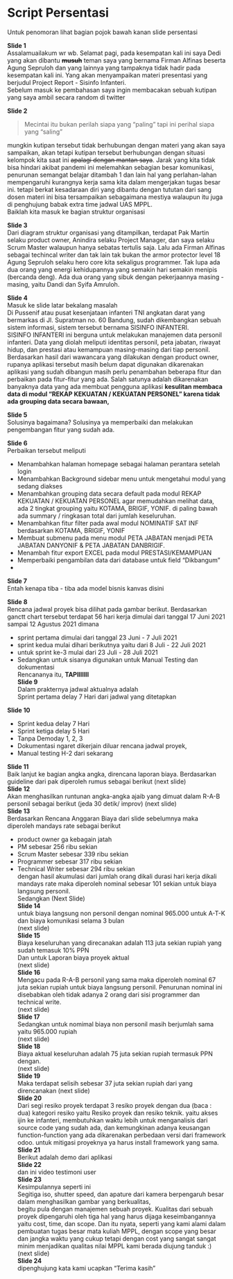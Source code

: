 

<h1 id="script-persentasi">Script Persentasi</h1>
<p>Untuk penomoran lihat bagian pojok bawah kanan slide persentasi</p>
<p><strong>Slide 1</strong><br>
Assalamuailakum wr wb. Selamat pagi, pada kesempatan kali ini saya Dedi yang akan dibantu <s><strong>musuh</strong></s>  teman saya yang bernama Firman Alfinas beserta Agung Sepruloh dan yang lainnya yang tampaknya tidak hadir pada kesempatan kali ini. Yang akan menyampaikan materi presentasi yang berjudul Project Report - Sisinfo Infanteri.<br>
Sebelum masuk ke pembahasan saya ingin membacakan sebuah kutipan yang saya ambil secara random di twitter</p>
<p><strong>Slide 2</strong></p>
<blockquote>
<p>Mecintai itu bukan perilah siapa yang “paling” tapi ini perihal  siapa yang “saling”</p>
</blockquote>
<p>mungkin kutipan tersebut tidak berhubungan dengan materi yang akan saya sampaikan, akan tetapi kutipan tersebut berhubungan dengan situasi kelompok kita saat ini <s>apalagi dengan mantan saya</s>.  Jarak yang kita tidak bisa hindari akibat pandemi ini melemahkan sebagian besar komunikasi, penurunan semangat belajar ditambah 1 dan lain hal yang perlahan-lahan mempengaruhi kurangnya kerja sama  kita dalam mengerjakan tugas besar ini. tetapi berkat kesadaraan diri  yang dibantu dengan tututan dari sang dosen materi ini bisa tersampaikan sebagaimana mestiya walaupun itu  juga di penghujung babak extra time jadwal UAS MPPL.<br>
Baiklah kita masuk ke bagian struktur organisasi</p>
<p><strong>Slide 3</strong><br>
Dari diagram struktur organisasi yang ditampilkan, terdapat Pak Martin selaku product owner, Anindira selaku Project Manager, dan saya selaku Scrum Master walaupun hanya sebatas tertulis saja. Lalu ada Firman Alfinas sebagai techincal writer dan tak lain tak bukan the armor protector level 18 Agung Sepruloh selaku hero core kita sekaligus programmer. Tak lupa ada dua orang yang energi kehidupannya yang semakin hari semakin menipis (bercanda deng). Ada dua orang yang sibuk dengan pekerjaannya masing - masing, yaitu Dandi dan Syifa Amruloh.</p>
<p><strong>Slide 4</strong><br>
Masuk ke slide latar bekalang masalah<br>
Di Pussenif atau pusat kesenjataan infanteri TNI angkatan darat yang bermarkas di Jl. Supratman no. 60 Bandung, sudah dikembangkan sebuah sistem informasi, sistem tersebut bernama SISINFO INFANTERI.<br>
SISINFO INFANTERI ini berguna untuk melakukan manajemen data personil infanteri. Data yang diolah meliputi identitas personil, peta jabatan, riwayat hidup, dan prestasi atau kemampuan masing-masing dari tiap personil.<br>
Berdasarkan hasil dari wawancara yang dilakukan dengan product owner, rupanya aplikasi tersebut masih belum dapat digunakan dikarenakan aplikasi yang sudah dibangun masih perlu penambahan beberapa fitur dan perbaikan pada fitur-fitur yang ada. Salah satunya adalah dikarenakan banyaknya data yang ada membuat pengguna aplikasi <strong>kesulitan membaca data di modul “REKAP KEKUATAN / KEKUATAN PERSONEL” karena tidak ada grouping data secara bawaan,</strong></p>
<p><strong>Slide 5</strong><br>
Solusinya bagaimana? Solusinya ya memperbaiki dan melakukan pengembangan fitur yang sudah ada.</p>
<p><strong>Slide 6</strong><br>
Perbaikan tersebut meliputi</p>
<ul>
<li>Menambahkan halaman homepage sebagai halaman perantara setelah login</li>
<li>Menambahkan Background sidebar menu untuk mengetahui modul yang sedang diakses</li>
<li>Menambahkan grouping data secara default pada modul REKAP KEKUATAN / KEKUATAN PERSONEL agar memudahkan melihat data, ada 2 tingkat grouping yaitu KOTAMA, BRIGIF, YONIF. di paling bawah ada summary / ringkasan total dari jumlah keseluruhan.</li>
<li>Menambahkan fitur filter pada awal modul NOMINATIF SAT INF berdasarkan KOTAMA, BRIGIF, YONIF</li>
<li>Membuat submenu pada menu modul PETA JABATAN menjadi PETA JABATAN DANYONIF &amp; PETA JABATAN DANBRIGIF.</li>
<li>Menambah fitur export EXCEL pada modul PRESTASI/KEMAMPUAN</li>
<li>Memperbaiki pengambilan data dari database untuk field “Dikbangum”</li>
<li></li>
</ul>
<p><strong>Slide 7</strong><br>
Entah kenapa tiba - tiba ada model bisnis kanvas disini</p>
<p><strong>Slide 8</strong><br>
Rencana jadwal proyek bisa dilihat pada  gambar berikut. Berdasarkan ganctt chart tersebut terdapat 56 hari kerja dimulai dari tanggal 17 Juni 2021 sampai 12 Agustus 2021 dimana</p>
<ul>
<li>sprint pertama dimulai dari tanggal 23 Juni - 7 Juli 2021</li>
<li>sprint kedua mulai dihari berikutnya yaitu dari 8 Juli - 22 Juli 2021</li>
<li>untuk sprint ke-3 mulai dari 23 Juli - 28 Juli 2021</li>
<li>Sedangkan untuk sisanya digunakan untuk  Manual Testing dan dokumentasi<br>
Rencananya itu, <strong>TAPIIIIIII</strong><br>
<strong>Slide 9</strong><br>
Dalam prakternya jadwal aktualnya adalah<br>
Sprint pertama delay 7 Hari dari jadwal yang ditetapkan</li>
</ul>
<p><strong>Slide 10</strong></p>
<ul>
<li>Sprint kedua delay 7 Hari</li>
<li>Sprint ketiga delay 5 Hari</li>
<li>Tanpa Demoday 1, 2, 3</li>
<li>Dokumentasi ngaret dikerjain diluar rencana jadwal proyek,</li>
<li>Manual testing H-2 dari sekarang</li>
</ul>
<p><strong>Slide 11</strong><br>
Baik lanjut ke bagian angka angka, direncana laporan biaya. Berdasarkan guideline dari pak diperoleh rumus sebagai berikut (next slide)<br>
<strong>Slide 12</strong><br>
Akan menghasilkan runtunan angka-angka ajaib yang dimuat dalam R-A-B personil sebagai berikut (jeda 30 detik/ improv) (next slide)<br>
<strong>Slide 13</strong><br>
Berdasarkan Rencana Anggaran Biaya dari slide sebelumnya  maka diperoleh mandays rate sebagai berikut</p>
<ul>
<li>product owner ga kebagain jatah</li>
<li>PM sebesar 256 ribu sekian</li>
<li>Scrum Master sebesar 339 ribu sekian</li>
<li>Programmer sebesar 317 ribu sekian</li>
<li>Technical Writer sebesar 294 ribu sekian<br>
dengan hasil akumulasi dari jumlah orang dikali durasi hari kerja dikali mandays rate maka diperoleh nominal sebesar 101 sekian untuk biaya langsung personil.<br>
Sedangkan (Next Slide)<br>
<strong>Slide 14</strong><br>
untuk biaya langsung non personil dengan nominal 965.000 untuk A-T-K dan biaya komunikasi selama 3 bulan<br>
(next slide)<br>
<strong>Slide 15</strong><br>
Biaya keseluruhan yang direcanakan adalah 113 juta sekian rupiah yang sudah temasuk 10% PPN<br>
Dan untuk Laporan biaya proyek aktual<br>
(next slide)<br>
<strong>Slide 16</strong><br>
Mengacu pada R-A-B personil yang sama maka diperoleh nominal  67 juta sekian rupiah untuk biaya langsung personil. Penurunan nominal ini disebabkan oleh tidak adanya 2 orang dari sisi programmer dan technical write.<br>
(next slide)<br>
<strong>Slide 17</strong><br>
Sedangkan untuk nomimal biaya non personil masih berjumlah sama yaitu 965.000 rupiah<br>
(next slide)<br>
<strong>Slide 18</strong><br>
Biaya aktual keseluruhan adalah 75 juta sekian rupiah termasuk PPN dengan.<br>
(next slide)<br>
<strong>Slide 19</strong><br>
Maka terdapat selisih sebesar 37 juta sekian rupiah dari yang direncanakan (next slide)<br>
<strong>Slide 20</strong><br>
Dari segi resiko proyek terdapat 3 resiko proyek dengan dua (baca : dua) kategori resiko yaitu Resiko proyek dan resiko teknik. yaitu akses ijin ke infanteri, membutuhkan waktu lebih untuk menganalisis dari source code yang sudah ada, dan kemungkinan adanya keusangan function-function yang ada dikarenakan perbedaan versi dari framework odoo. untuk mitigasi proyeknya ya harus install framework yang sama.<br>
<strong>Slide 21</strong><br>
Berikut adalah demo dari aplikasi<br>
<strong>Slide 22</strong><br>
dan ini video testimoni user<br>
<strong>Slide 23</strong><br>
Kesimpulannya seperti ini<br>
Segitiga iso, shutter speed, dan apature dari kamera berpengaruh besar dalam menghasilkan gambar yang berkualitas,<br>
begitu pula dengan manajemen sebuah proyek. Kualitas dari sebuah proyek dipengaruhi oleh tiga hal yang harus dijaga keseimbangannya yaitu cost, time, dan scope. Dan itu nyata, seperti yang kami alami dalam pembuatan tugas besar mata kuliah MPPL, dengan scope yang besar dan jangka waktu yang cukup tetapi dengan cost yang sangat sangat minim menjadikan qualitas nilai MPPL kami berada diujung tanduk :)<br>
(next slide)<br>
<strong>Slide 24</strong><br>
dipenghujung kata kami ucapkan “Terima kasih”</li>
</ul>

<!--stackedit_data:
eyJoaXN0b3J5IjpbMTQxNDIyNzUzNF19
-->